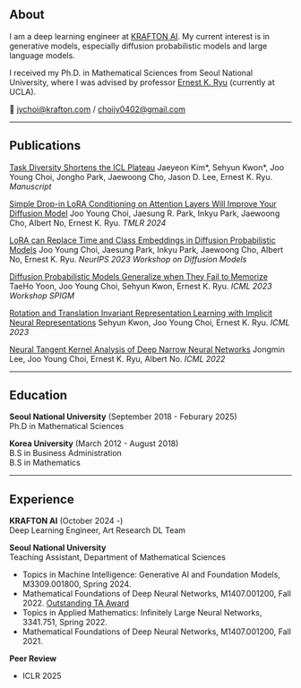 ## About

I am a deep learning engineer at [KRAFTON AI](https://www.krafton.ai/ko/). My current interest is in generative models, especially diffusion probabilistic models and large language models.

I received my Ph.D. in Mathematical Sciences from Seoul National University, where I was advised by professor [Ernest K. Ryu](https://ernestryu.com) (currently at UCLA).


:email: jychoi@krafton.com / choijy0402@gmail.com

---

## Publications 

[Task Diversity Shortens the ICL Plateau](https://arxiv.org/abs/2410.05448)
Jaeyeon Kim\*, Sehyun Kwon\*, Joo Young Choi, Jongho Park, Jaewoong Cho, Jason D. Lee, Ernest K. Ryu. *Manuscript*

[Simple Drop-in LoRA Conditioning on Attention Layers Will Improve Your Diffusion Model](https://openreview.net/forum?id=38P40gJPrI)
Joo Young Choi, Jaesung R. Park, Inkyu Park, Jaewoong Cho, Albert No, Ernest K. Ryu. *TMLR 2024*


[LoRA can Replace Time and Class Embeddings in Diffusion Probabilistic Models](pdf/lora_diffusion.pdf)
Joo Young Choi, Jaesung Park, Inkyu Park, Jaewoong Cho, Albert No, Ernest K. Ryu. *NeurIPS 2023 Workshop on Diffusion Models*

[Diffusion Probabilistic Models Generalize when They Fail to Memorize](https://openreview.net/forum?id=shciCbSk9h)
TaeHo Yoon, Joo Young Choi, Sehyun Kwon, Ernest K. Ryu. *ICML 2023 Workshop SPIGM*

[Rotation and Translation Invariant Representation Learning with Implicit Neural Representations](http://proceedings.mlr.press/v202/kwon23a/kwon23a.pdf)
Sehyun Kwon, Joo Young Choi, Ernest K. Ryu. *ICML 2023*

[Neural Tangent Kernel Analysis of Deep Narrow Neural Networks](https://proceedings.mlr.press/v162/lee22a.html)
Jongmin Lee, Joo Young Choi, Ernest K. Ryu, Albert No. *ICML 2022*

---
## Education

**Seoul National University** (September 2018 - Feburary 2025)
<br>
Ph.D in Mathematical Sciences

**Korea University** (March 2012 - August 2018)
<br>
B.S in Business Administration
<br>
B.S in Mathematics

---

## Experience

**KRAFTON AI** (October 2024 -)
<br>
Deep Learning Engineer, Art Research DL Team

**Seoul National University** 
<br>
Teaching Assistant, Department of Mathematical Sciences
- Topics in Machine Intelligence: Generative AI and Foundation Models, M3309.001800, Spring 2024.
- Mathematical Foundations of Deep Neural Networks, M1407.001200, Fall 2022. [Outstanding TA Award](http://www.math.snu.ac.kr/board/index.php?mid=page_iFgL02)
- Topics in Applied Mathematics: Infinitely Large Neural Networks, 3341.751, Spring 2022.
- Mathematical Foundations of Deep Neural Networks, M1407.001200, Fall 2021.

**Peer Review**
<br>
- ICLR 2025











